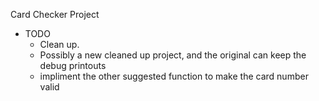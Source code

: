 Card Checker Project

- TODO
  - Clean up.
   - Possibly a new cleaned up project, and the original can keep the debug printouts
  - impliment the other suggested function to make the card number valid
